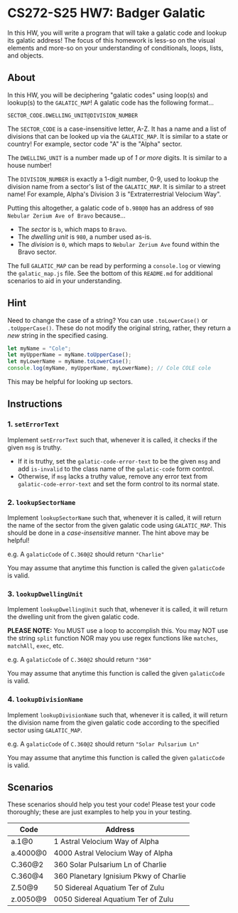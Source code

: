 # CS272-S25 HW7: Badger Galatic

In this HW, you will write a program that will take a galatic code and lookup its galatic address! The focus of this homework is less-so on the visual elements and more-so on your understanding of conditionals, loops, lists, and objects.

## About

In this HW, you will be deciphering "galatic codes" using loop(s) and lookup(s) to the `GALATIC_MAP`! A galatic code has the following format...

```
SECTOR_CODE.DWELLING_UNIT@DIVISION_NUMBER
```

The `SECTOR_CODE` is a case-insensitive letter, A-Z. It has a name and a list of divisions that can be looked up via the `GALATIC_MAP`. It is similar to a state or country! For example, sector code "A" is the "Alpha" sector.

The `DWELLING_UNIT` is a number made up of *1 or more* digits. It is similar to a house number!

The `DIVISION_NUMBER` is exactly a 1-digit number, 0-9, used to lookup the division name from a sector's list of the `GALATIC_MAP`. It is similar to a street name! For example, Alpha's Division 3 is "Extraterrestrial Velocium Way".

Putting this altogether, a galatic code of `b.980@0` has an address of `980 Nebular Zerium Ave of Bravo` because...

 - The *sector* is `b`, which maps to `Bravo`.
 - The *dwelling unit* is `980`, a number used as-is.
 - The *division* is `0`, which maps to `Nebular Zerium Ave` found within the Bravo sector.

The full `GALATIC_MAP` can be read by performing a `console.log` or viewing the `galatic_map.js` file. See the bottom of this `README.md` for additional scenarios to aid in your understanding.

## Hint

Need to change the case of a string? You can use `.toLowerCase()` or `.toUpperCase()`. These do not modify the original string, rather, they return a *new* string in the specified casing.

```js
let myName = "Cole";
let myUpperName = myName.toUpperCase();
let myLowerName = myName.toLowerCase();
console.log(myName, myUpperName, myLowerName); // Cole COLE cole
```

This may be helpful for looking up sectors.

## Instructions

### 1. `setErrorText`

Implement `setErrorText` such that, whenever it is called, it checks if the given `msg` is truthy.
 - If it is truthy, set the `galatic-code-error-text` to be the given `msg` and add `is-invalid` to the class name of the `galatic-code` form control.
 - Otherwise, if `msg` lacks a truthy value, remove any error text from `galatic-code-error-text` and set the form control to its normal state.

### 2. `lookupSectorName`

Implement `lookupSectorName` such that, whenever it is called, it will return the name of the sector from the given galatic code using `GALATIC_MAP`. This should be done in a *case-insensitive* manner. The hint above may be helpful!

e.g. A `galaticCode` of `C.360@2` should return `"Charlie"`

You may assume that anytime this function is called the given `galaticCode` is valid.

### 3. `lookupDwellingUnit`

Implement `lookupDwellingUnit` such that, whenever it is called, it will return the dwelling unit from the given galatic code.

**PLEASE NOTE:** You MUST use a loop to accomplish this. You may NOT use the string `split` function NOR may you use regex functions like `matches`, `matchAll`, `exec`, etc.

e.g. A `galaticCode` of `C.360@2` should return `"360"`

You may assume that anytime this function is called the given `galaticCode` is valid.

### 4. `lookupDivisionName`

Implement `lookupDivisionName` such that, whenever it is called, it will return the division name from the given galatic code according to the specified sector using `GALATIC_MAP`.

e.g. A `galaticCode` of `C.360@2` should return `"Solar Pulsarium Ln"`

You may assume that anytime this function is called the given `galaticCode` is valid.

## Scenarios

These scenarios should help you test your code! Please test your code thoroughly; these are just examples to help you in your testing.

| Code | Address |
| --- | --- |
| a.1@0 | 1 Astral Velocium Way of Alpha |
| a.4000@0 | 4000 Astral Velocium Way of Alpha |
| C.360@2 | 360 Solar Pulsarium Ln of Charlie |
| C.360@4 | 360 Planetary Ignisium Pkwy of Charlie |
| Z.50@9 | 50 Sidereal Aquatium Ter of Zulu |
| z.0050@9 | 0050 Sidereal Aquatium Ter of Zulu |
